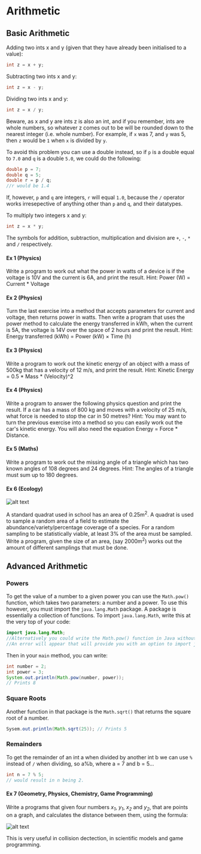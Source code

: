 Arithmetic
===

## Basic Arithmetic


Adding two ints x and y (given that they have already been initialised to a value):

```java
int z = x + y;
```

Subtracting two ints x and y:

```java
int z = x - y;
```

Dividing two ints x and y:

```java
int z = x / y;
```

Beware, as x and y are ints z is also an int, and if you remember, ints are whole numbers, so whatever z comes out to be will be rounded down to the nearest integer (i.e. whole number). For example, if `x` was 7, and `y` was 5, then `z` would be `1` when `x` is divided by `y`.

To avoid this problem you can use a double instead, so if `p` is a double equal to `7.0` and `q` is a double `5.0`, we could do the following:

```java
double p = 7;
double q = 5;
double r = p / q;
//r would be 1.4
```

If, however, `p` and `q` are integers, `r` will equal `1.0`, because the `/` operator works irresepective of anything other than `p` and `q`, and their datatypes.

To multiply two integers x and y:

```java
int z = x * y;
```

The symbols for addition, subtraction, multiplication and division are `+`, `-`, `*` and `/` respectively.

#### Ex 1 (Physics)
Write a program to work out what the power in watts of a device is if the voltage is 10V and the current is 6A, and print the result.
Hint: Power (W) = Current * Voltage

#### Ex 2 (Physics)
Turn the last exercise into a method that accepts parameters for current and voltage, then returns power in watts.  Then write a program that uses the power method to calculate the energy transferred in kWh, when the current is 5A, the voltage is 14V over the space of 2 hours and print the result.
Hint: Energy transferred (kWh) = Power (kW) × Time (h)


#### Ex 3 (Physics)
Write a program to work out the kinetic energy of an object with a mass of 500kg that has a velocity of 12 m/s, and print the result.
Hint: Kinetic Energy = 0.5 * Mass * (Velocity)^2

#### Ex 4 (Physics)
Write a program to answer the following physics question and print the result.  If a car has a mass of 800 kg and moves with a velocity of 25 m/s, what force is needed to stop the car in 50 metres?
Hint: You may want to turn the previous exercise into a method so you can easily work out the car's kinetic energy.  You will also need the equation Energy = Force * Distance.

#### Ex 5 (Maths)
Write a program to work out the missing angle of a triangle which has two known angles of 108 degrees and 24 degrees.
Hint: The angles of a triangle must sum up to 180 degrees.

#### Ex 6 (Ecology)
![alt text](https://github.com/HashanP/cadmus/raw/master/src/Images/Quadrants.png "A quadrat")

A standard quadrat used in school has an area of 0.25m<sup>2</sup>. A quadrat is used to sample a random area of a field to estimate the abundance/variety/percentage coverage of a species. For a random sampling to be statistically viable, at least 3% of the area must be sampled. Write a program, given the size of an area, (say 2000m<sup>2</sup>) works out the amount of different samplings that must be done.

## Advanced Arithmetic

### Powers
To get the value of a number to a given power you can use the `Math.pow()` function, which takes two parameters: a number and a power. To use this however, you must import the `java.lang.Math` package. A package is essentially a collection of functions. To import `java.lang.Math`, write this at the very top of your code:

```java
import java.lang.Math;
//Alternatively you could write the Math.pow() function in Java without importing java.lang.Math.
//An error will appear that will provide you with an option to import java.lang.Math() without you typing anything.
```
Then in your `main` method, you can write:

```java
int number = 2;
int power = 3;
System.out.println(Math.pow(number, power));
// Prints 8
```

### Square Roots
Another function in that package is the `Math.sqrt()` that returns the square root of a number.

```java
Sysem.out.println(Math.sqrt(25)); // Prints 5
```

### Remainders
To get the remainder of an int a when divided by another int b we can use `%` instead of `/` when dividing, so a%b, where a = 7 and b = 5...

```java
int n = 7 % 5;
// would result in n being 2.
```

#### Ex 7 (Geometry, Physics, Chemistry, Game Programming)
Write a programs that given four numbers *x<sub>1</sub>*, *y<sub>1</sub>*, *x<sub>2</sub>* and *y<sub>2</sub>*, that are points on a graph, and calculates the distance between them, using the formula:

![alt text](https://github.com/HashanP/cadmus/raw/master/src/Images/calculations_for_points_on_a_graph.png "Distance formula")

This is very useful in collision dectection, in scientific models and game programming.
